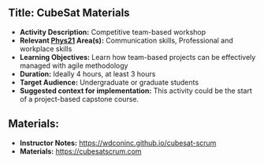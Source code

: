 ## Title: CubeSat Materials
- **Activity Description:** Competitive team-based workshop
- **Relevant [Phys21](https://www.compadre.org/JTUPP/report.cfm) Area(s):** Communication skills, Professional and workplace skills
- **Learning Objectives:** Learn how team-based projects can be effectively managed with agile methodology
- **Duration:** Ideally 4 hours, at least 3 hours
- **Target Audience:** Undergraduate or graduate students
- **Suggested context for implementation:** This activity could be the start of a project-based capstone course.

## Materials:
- **Instructor Notes:** https://wdconinc.github.io/cubesat-scrum
- **Materials:** https://cubesatscrum.com
